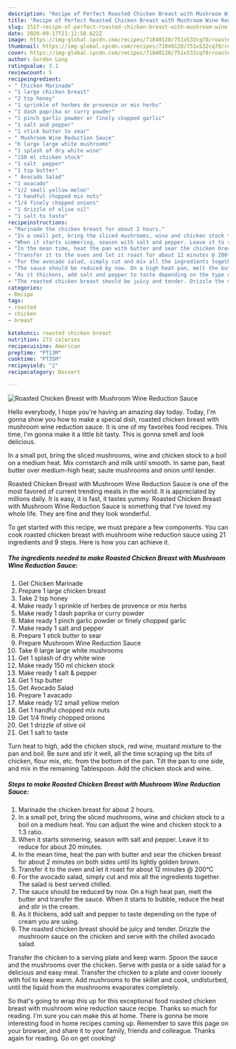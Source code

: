 ```yaml
---
description: "Recipe of Perfect Roasted Chicken Breast with Mushroom Wine Reduction Sauce"
title: "Recipe of Perfect Roasted Chicken Breast with Mushroom Wine Reduction Sauce"
slug: 1517-recipe-of-perfect-roasted-chicken-breast-with-mushroom-wine-reduction-sauce
date: 2020-09-17T21:11:58.622Z
image: https://img-global.cpcdn.com/recipes/71840120/751x532cq70/roasted-chicken-breast-with-mushroom-wine-reduction-sauce-recipe-main-photo.jpg
thumbnail: https://img-global.cpcdn.com/recipes/71840120/751x532cq70/roasted-chicken-breast-with-mushroom-wine-reduction-sauce-recipe-main-photo.jpg
cover: https://img-global.cpcdn.com/recipes/71840120/751x532cq70/roasted-chicken-breast-with-mushroom-wine-reduction-sauce-recipe-main-photo.jpg
author: Gordon Long
ratingvalue: 3.1
reviewcount: 5
recipeingredient:
- " Chicken Marinade"
- "1 large chicken breast"
- "2 tsp honey"
- "1 sprinkle of herbes de provence or mix herbs"
- "1 dash paprika or curry powder"
- "1 pinch garlic powder or finely chopped garlic"
- "1 salt and pepper"
- "1 stick butter to sear"
- " Mushroom Wine Reduction Sauce"
- "6 large large white mushrooms"
- "1 splash of dry white wine"
- "150 ml chicken stock"
- "1 salt  pepper"
- "1 tsp butter"
- " Avocado Salad"
- "1 avacado"
- "1/2 small yellow melon"
- "1 handful chopped mix nuts"
- "1/4 finely chopped onions"
- "1 drizzle of olive oil"
- "1 salt to taste"
recipeinstructions:
- "Marinade the chicken breast for about 2 hours."
- "In a small pot, bring the sliced mushrooms, wine and chicken stock to a boil on a medium heat. You can adjust the wine and chicken stock to a 1:3 ratio."
- "When it starts simmering, season with salt and pepper. Leave it to reduce for about 20 minutes."
- "In the mean time, heat the pan with butter and sear the chicken breast for about 2 minutes on both sides until its lightly golden brown."
- "Transfer it to the oven and let it roast for about 12 minutes @ 200°C"
- "For the avocado salad, simply cut and mix all the ingredients together. The salad is best served chilled."
- "The sauce should be reduced by now. On a high heat pan, melt the butter and transfer the sauce. When it starts to bubble, reduce the heat and stir in the cream."
- "As it thickens, add salt and pepper to taste depending on the type of cream you are using."
- "The roasted chicken breast should be juicy and tender. Drizzle the mushroom sauce on the chicken and serve with the chilled avocado salad."
categories:
- Recipe
tags:
- roasted
- chicken
- breast

katakunci: roasted chicken breast 
nutrition: 273 calories
recipecuisine: American
preptime: "PT13M"
cooktime: "PT35M"
recipeyield: "2"
recipecategory: Dessert

---
```



![Roasted Chicken Breast with Mushroom Wine Reduction Sauce](https://img-global.cpcdn.com/recipes/71840120/751x532cq70/roasted-chicken-breast-with-mushroom-wine-reduction-sauce-recipe-main-photo.jpg)

Hello everybody, I hope you're having an amazing day today. Today, I'm gonna show you how to make a special dish, roasted chicken breast with mushroom wine reduction sauce. It is one of my favorites food recipes. This time, I'm gonna make it a little bit tasty. This is gonna smell and look delicious.

In a small pot, bring the sliced mushrooms, wine and chicken stock to a boil on a medium heat. Mix cornstarch and milk until smooth. In same pan, heat butter over medium-high heat; saute mushrooms and onion until tender.

Roasted Chicken Breast with Mushroom Wine Reduction Sauce is one of the most favored of current trending meals in the world. It is appreciated by millions daily. It is easy, it is fast, it tastes yummy. Roasted Chicken Breast with Mushroom Wine Reduction Sauce is something that I've loved my whole life. They are fine and they look wonderful.


To get started with this recipe, we must prepare a few components. You can cook roasted chicken breast with mushroom wine reduction sauce using 21 ingredients and 9 steps. Here is how you can achieve it.

<!--inarticleads1-->

##### The ingredients needed to make Roasted Chicken Breast with Mushroom Wine Reduction Sauce:

1. Get  Chicken Marinade
1. Prepare 1 large chicken breast
1. Take 2 tsp honey
1. Make ready 1 sprinkle of herbes de provence or mix herbs
1. Make ready 1 dash paprika or curry powder
1. Make ready 1 pinch garlic powder or finely chopped garlic
1. Make ready 1 salt and pepper
1. Prepare 1 stick butter to sear
1. Prepare  Mushroom Wine Reduction Sauce
1. Take 6 large large white mushrooms
1. Get 1 splash of dry white wine
1. Make ready 150 ml chicken stock
1. Make ready 1 salt &amp; pepper
1. Get 1 tsp butter
1. Get  Avocado Salad
1. Prepare 1 avacado
1. Make ready 1/2 small yellow melon
1. Get 1 handful chopped mix nuts
1. Get 1/4 finely chopped onions
1. Get 1 drizzle of olive oil
1. Get 1 salt to taste


Turn heat to high, add the chicken stock, red wine, mustard mixture to the pan and boil. Be sure and stir it well, all the time scraping up the bits of chicken, flour mix, etc. from the bottom of the pan. Tilt the pan to one side, and mix in the remaining Tablespoon. Add the chicken stock and wine. 

<!--inarticleads2-->

##### Steps to make Roasted Chicken Breast with Mushroom Wine Reduction Sauce:

1. Marinade the chicken breast for about 2 hours.
1. In a small pot, bring the sliced mushrooms, wine and chicken stock to a boil on a medium heat. You can adjust the wine and chicken stock to a 1:3 ratio.
1. When it starts simmering, season with salt and pepper. Leave it to reduce for about 20 minutes.
1. In the mean time, heat the pan with butter and sear the chicken breast for about 2 minutes on both sides until its lightly golden brown.
1. Transfer it to the oven and let it roast for about 12 minutes @ 200°C
1. For the avocado salad, simply cut and mix all the ingredients together. The salad is best served chilled.
1. The sauce should be reduced by now. On a high heat pan, melt the butter and transfer the sauce. When it starts to bubble, reduce the heat and stir in the cream.
1. As it thickens, add salt and pepper to taste depending on the type of cream you are using.
1. The roasted chicken breast should be juicy and tender. Drizzle the mushroom sauce on the chicken and serve with the chilled avocado salad.


Transfer the chicken to a serving plate and keep warm. Spoon the sauce and the mushrooms over the chicken. Serve with pasta or a side salad for a delicious and easy meal. Transfer the chicken to a plate and cover loosely with foil to keep warm. Add mushrooms to the skillet and cook, undisturbed, until the liquid from the mushrooms evaporates completely. 

So that's going to wrap this up for this exceptional food roasted chicken breast with mushroom wine reduction sauce recipe. Thanks so much for reading. I'm sure you can make this at home. There is gonna be more interesting food in home recipes coming up. Remember to save this page on your browser, and share it to your family, friends and colleague. Thanks again for reading. Go on get cooking!
